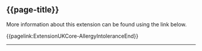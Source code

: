 ## {{page-title}}

More information about this extension can be found using the link below.

{{pagelink:ExtensionUKCore-AllergyIntoleranceEnd}}

---
